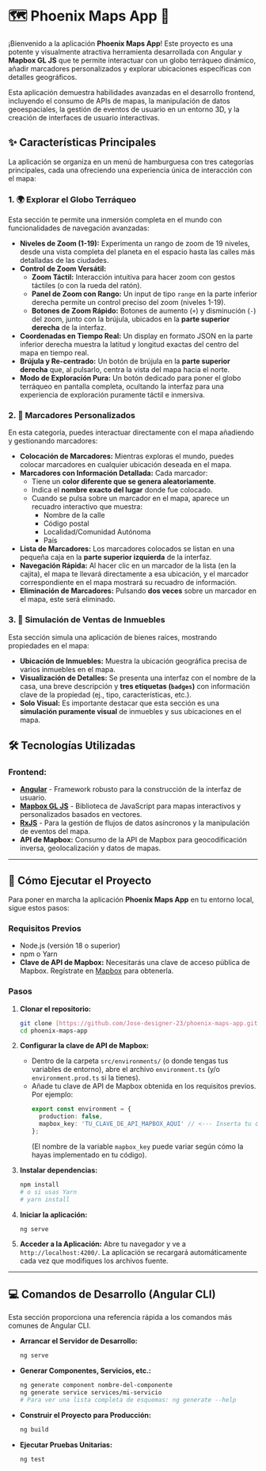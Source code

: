 # 🗺️ Phoenix Maps App 🚀

¡Bienvenido a la aplicación **Phoenix Maps App**! Este proyecto es una potente y visualmente atractiva herramienta desarrollada con Angular y **Mapbox GL JS** que te permite interactuar con un globo terráqueo dinámico, añadir marcadores personalizados y explorar ubicaciones específicas con detalles geográficos.

Esta aplicación demuestra habilidades avanzadas en el desarrollo frontend, incluyendo el consumo de APIs de mapas, la manipulación de datos geoespaciales, la gestión de eventos de usuario en un entorno 3D, y la creación de interfaces de usuario interactivas.

## ✨ Características Principales

La aplicación se organiza en un menú de hamburguesa con tres categorías principales, cada una ofreciendo una experiencia única de interacción con el mapa:

### 1. 🌍 Explorar el Globo Terráqueo

Esta sección te permite una inmersión completa en el mundo con funcionalidades de navegación avanzadas:

* **Niveles de Zoom (1-19):** Experimenta un rango de zoom de 19 niveles, desde una vista completa del planeta en el espacio hasta las calles más detalladas de las ciudades.
* **Control de Zoom Versátil:**
    * **Zoom Táctil:** Interacción intuitiva para hacer zoom con gestos táctiles (o con la rueda del ratón).
    * **Panel de Zoom con Rango:** Un input de tipo `range` en la parte inferior derecha permite un control preciso del zoom (niveles 1-19).
    * **Botones de Zoom Rápido:** Botones de aumento (`+`) y disminución (`-`) del zoom, junto con la brújula, ubicados en la **parte superior derecha** de la interfaz.
* **Coordenadas en Tiempo Real:** Un display en formato JSON en la parte inferior derecha muestra la latitud y longitud exactas del centro del mapa en tiempo real.
* **Brújula y Re-centrado:** Un botón de brújula en la **parte superior derecha** que, al pulsarlo, centra la vista del mapa hacia el norte.
* **Modo de Exploración Pura:** Un botón dedicado para poner el globo terráqueo en pantalla completa, ocultando la interfaz para una experiencia de exploración puramente táctil e inmersiva.

### 2. 📍 Marcadores Personalizados

En esta categoría, puedes interactuar directamente con el mapa añadiendo y gestionando marcadores:

* **Colocación de Marcadores:** Mientras exploras el mundo, puedes colocar marcadores en cualquier ubicación deseada en el mapa.
* **Marcadores con Información Detallada:** Cada marcador:
    * Tiene un **color diferente que se genera aleatoriamente**.
    * Indica el **nombre exacto del lugar** donde fue colocado.
    * Cuando se pulsa sobre un marcador en el mapa, aparece un recuadro interactivo que muestra:
        * Nombre de la calle
        * Código postal
        * Localidad/Comunidad Autónoma
        * País
* **Lista de Marcadores:** Los marcadores colocados se listan en una pequeña caja en la **parte superior izquierda** de la interfaz.
* **Navegación Rápida:** Al hacer clic en un marcador de la lista (en la cajita), el mapa te llevará directamente a esa ubicación, y el marcador correspondiente en el mapa mostrará su recuadro de información.
* **Eliminación de Marcadores:** Pulsando **dos veces** sobre un marcador en el mapa, este será eliminado.

### 3. 🏡 Simulación de Ventas de Inmuebles

Esta sección simula una aplicación de bienes raíces, mostrando propiedades en el mapa:

* **Ubicación de Inmuebles:** Muestra la ubicación geográfica precisa de varios inmuebles en el mapa.
* **Visualización de Detalles:** Se presenta una interfaz con el nombre de la casa, una breve descripción y **tres etiquetas (`badges`)** con información clave de la propiedad (ej., tipo, características, etc.).
* **Solo Visual:** Es importante destacar que esta sección es una **simulación puramente visual** de inmuebles y sus ubicaciones en el mapa.

## 🛠️ Tecnologías Utilizadas

### Frontend:

* [**Angular**](https://angular.io/) - Framework robusto para la construcción de la interfaz de usuario.
* [**Mapbox GL JS**](https://docs.mapbox.com/mapbox-gl-js/api/) - Biblioteca de JavaScript para mapas interactivos y personalizados basados en vectores.
* [**RxJS**](https://rxjs.dev/) - Para la gestión de flujos de datos asíncronos y la manipulación de eventos del mapa.
* **API de Mapbox:** Consumo de la API de Mapbox para geocodificación inversa, geolocalización y datos de mapas.

---

## 🚀 Cómo Ejecutar el Proyecto

Para poner en marcha la aplicación **Phoenix Maps App** en tu entorno local, sigue estos pasos:

### Requisitos Previos

* Node.js (versión 18 o superior)
* npm o Yarn
* **Clave de API de Mapbox:** Necesitarás una clave de acceso pública de Mapbox. Regístrate en [Mapbox](https://www.mapbox.com/) para obtenerla.

### Pasos

1.  **Clonar el repositorio:**
    ```bash
    git clone [https://github.com/Jose-designer-23/phoenix-maps-app.git](https://github.com/Jose-designer-23/phoenix-maps-app.git)
    cd phoenix-maps-app
    ```

2.  **Configurar la clave de API de Mapbox:**
    * Dentro de la carpeta `src/environments/` (o donde tengas tus variables de entorno), abre el archivo `environment.ts` (y/o `environment.prod.ts` si la tienes).
    * Añade tu clave de API de Mapbox obtenida en los requisitos previos. Por ejemplo:
        ```typescript
        export const environment = {
          production: false,
          mapbox_key: 'TU_CLAVE_DE_API_MAPBOX_AQUI' // <--- Inserta tu clave aquí
        };
        ```
        (El nombre de la variable `mapbox_key` puede variar según cómo la hayas implementado en tu código).

3.  **Instalar dependencias:**
    ```bash
    npm install
    # o si usas Yarn
    # yarn install
    ```

4.  **Iniciar la aplicación:**
    ```bash
    ng serve
    ```

5.  **Acceder a la Aplicación:**
    Abre tu navegador y ve a `http://localhost:4200/`. La aplicación se recargará automáticamente cada vez que modifiques los archivos fuente.

---

## 💻 Comandos de Desarrollo (Angular CLI)

Esta sección proporciona una referencia rápida a los comandos más comunes de Angular CLI.

* **Arrancar el Servidor de Desarrollo:**
    ```bash
    ng serve
    ```
* **Generar Componentes, Servicios, etc.:**
    ```bash
    ng generate component nombre-del-componente
    ng generate service services/mi-servicio
    # Para ver una lista completa de esquemas: ng generate --help
    ```
* **Construir el Proyecto para Producción:**
    ```bash
    ng build
    ```
* **Ejecutar Pruebas Unitarias:**
    ```bash
    ng test
    ```
